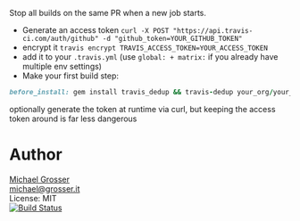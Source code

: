 Stop all builds on the same PR when a new job starts.

 - Generate an access token `curl -X POST "https://api.travis-ci.com/auth/github" -d "github_token=YOUR_GITHUB_TOKEN"`
 - encrypt it `travis encrypt TRAVIS_ACCESS_TOKEN=YOUR_ACCESS_TOKEN`
 - add it to your `.travis.yml` (use `global: + matrix:` if you already have multiple env settings)
 - Make your first build step:

```Ruby
before_install: gem install travis_dedup && travis-dedup your_org/your_repo $TRAVIS_ACCESS_TOKEN --pro
```

optionally generate the token at runtime via curl, but keeping the access token around is far less dangerous

Author
======
[Michael Grosser](http://grosser.it)<br/>
michael@grosser.it<br/>
License: MIT<br/>
[![Build Status](https://travis-ci.org/grosser/travis_dedup.png)](https://travis-ci.org/grosser/travi_dedup)
